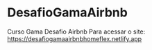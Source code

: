 # DesafioGamaAirbnb
Curso Gama Desafio Airbnb 
Para acessar o site: https://desafiogamaairbnbhomeflex.netlify.app
